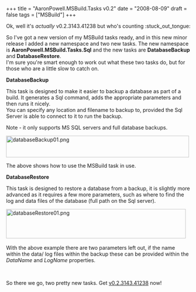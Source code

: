 +++
title = "AaronPowell.MSBuild.Tasks v0.2"
date = "2008-08-09"
draft = false
tags = ["MSBuild"]
+++

<p>
Ok, well it's <em>actually</em> v0.2.3143.41238 but who's counting :stuck_out_tongue:
</p>
<p>
So I've got a new version of my MSBuild tasks ready, and in this new minor release I added a new namespace and two new tasks. The new namespace is <strong>AaronPowell.MSBuild.Tasks.Sql</strong> and the new tasks are <strong>DatabaseBackup </strong>and <strong>DatabaseRestore</strong>.<br>
I'm sure you're smart enough to work out what these two tasks do, but for those who are a little slow to catch on. 
</p>
<p>
<strong>DatabaseBackup</strong> 
</p>
<p>
This task is designed to make it easier to backup a database as part of a build. It generates a Sql command, adds the appropriate parameters and then runs it nicely.<br>
You can specify any location and filename to backup to, provided the Sql Server is able to connect to it to run the backup. 
</p>
<p>
Note - it only supports MS SQL servers and full database backups. 
</p>
<p>
<a href="/get/media/794/databasebackup01.png" target="_blank"><img src="/get/media/794/databasebackup01.png" width="500" height="59" alt="databaseBackup01.png"></a> 
</p>
<p>
The above shows how to use the MSBuild task in use. 
</p>
<p>
<strong>DatabaseRestore</strong> 
</p>
<p>
This task is designed to restore a database from a backup, it is slightly more advanced as it requires a few more parameters, such as where to find the log and data files of the database (full path on the Sql server). 
</p>
<p>
<a href="/get/media/810/databaserestore01.png" target="_blank"><img src="/get/media/810/databaserestore01.png" width="491" height="80" alt="databaseRestore01.png"></a>&nbsp; 
</p>
<p>
With the above example there are two parameters left out, if the name within the data/ log files within the backup these can be provided within the <em>DataName</em> and <em>LogName</em> properties. 
</p>
<p>
&nbsp;
</p>
<p>
So there we go, two pretty new tasks. Get <a href="/get/media/804/v0.2.3143.41238.zip" target="_blank">v0.2.3143.41238</a> now! 
</p>
